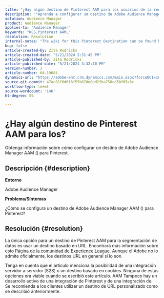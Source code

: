 ```yaml
---
title: "¿Hay algún destino de Pinterest AAM para los usuarios de la red de?"
description: '"Aprenda a configurar un destino de Adobe Audience Manager AAM () para Pinterest".'
solution: Audience Manager
product: Audience Manager
applies-to: "Audience Manager"
keywords: "KCS,Pinterest AAM,"
resolution: Resolution
internal-notes: "The wiki for this Pinterest Destination can be found here: https://wiki.corp.adobe.com/display/MCPI/Pinterest+-+AAM+Destination+-+IN+DEVELOPMENT"
bug: false
article-created-by: Zita Rodricks
article-created-date: "5/21/2024 3:31:45 PM"
article-published-by: Zita Rodricks
article-published-date: "5/21/2024 3:32:10 PM"
version-number: 3
article-number: KA-19684
dynamics-url: "https://adobe-ent.crm.dynamics.com/main.aspx?forceUCI=1&pagetype=entityrecord&etn=knowledgearticle&id=0118e237-8717-ef11-9f89-6045bd06eea5"
source-git-commit: 47ac81f6d016f55b070e0ed2fba756cd58f05a6c
workflow-type: tm+mt
source-wordcount: '146'
ht-degree: 5%

---
```


# ¿Hay algún destino de Pinterest AAM para los?


Obtenga información sobre cómo configurar un destino de Adobe Audience Manager AAM () para Pinterest.

## Descripción {#description}


<b>Entorno</b>

Adobe Audience Manager

<b>Problema/Síntomas</b>

¿Cómo se configura un destino de Adobe Audience Manager AAM () para Pinterest?


## Resolución {#resolution}


La única opción para un destino de Pinterest AAM para la segmentación de datos es usar un destino basado en URL. Encontrará más información sobre esto [Página de la comunidad de Experience League](https://experienceleaguecommunities.adobe.com/t5/adobe-audience-manager-questions/pinterest-destination/td-p/434687). Aunque el Adobe no lo admite oficialmente, los destinos URL en general sí lo son.

Tenga en cuenta que el artículo menciona la posibilidad de una integración servidor a servidor (S2S) o un destino basado en cookies. Ninguna de estas opciones era viable cuando se escribió este artículo. AAM Tampoco hay un desarrollo activo de una integración de Pinterest y de una integración de. Se recomienda a los clientes utilizar un destino de URL personalizado como se describió anteriormente.
